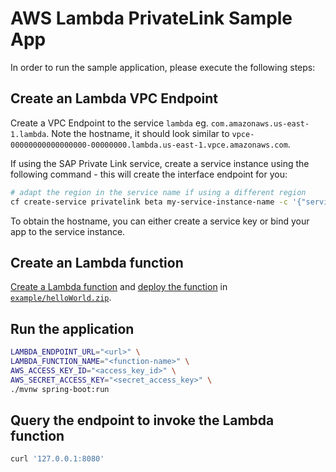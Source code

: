 # AWS Lambda PrivateLink Sample App

In order to run the sample application, please execute the following steps:

## Create an Lambda VPC Endpoint
Create a VPC Endpoint to the service `lambda` eg. `com.amazonaws.us-east-1.lambda`.
Note the hostname, it should look similar to `vpce-00000000000000000-00000000.lambda.us-east-1.vpce.amazonaws.com`.

If using the SAP Private Link service, create a service instance using the following command - this will create the interface endpoint for you:
```bash 
# adapt the region in the service name if using a different region
cf create-service privatelink beta my-service-instance-name -c '{"serviceName": "com.amazonaws.us-east-1.lambda"}'
```

To obtain the hostname, you can either create a service key or bind your app to the service instance.

## Create an Lambda function
[Create a Lambda function](https://docs.aws.amazon.com/lambda/latest/dg/getting-started.html#getting-started-create-function) and [deploy the function](https://docs.aws.amazon.com/lambda/latest/dg/configuration-function-zip.html#configuration-function-update) in [`example/helloWorld.zip`](example/helloWorld.zip).

## Run the application

```bash
LAMBDA_ENDPOINT_URL="<url>" \
LAMBDA_FUNCTION_NAME="<function-name>" \
AWS_ACCESS_KEY_ID="<access_key_id>" \
AWS_SECRET_ACCESS_KEY="<secret_access_key>" \
./mvnw spring-boot:run
```

## Query the endpoint to invoke the Lambda function

```bash
curl '127.0.0.1:8080'
```